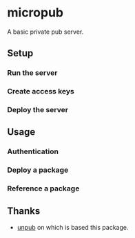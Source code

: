 # micropub

A basic private pub server.

## Setup

### Run the server

### Create access keys

### Deploy the server

## Usage

### Authentication

### Deploy a package

### Reference a package

## Thanks

* [unpub](https://pub.dev/packages/unpub) on which is based this package.